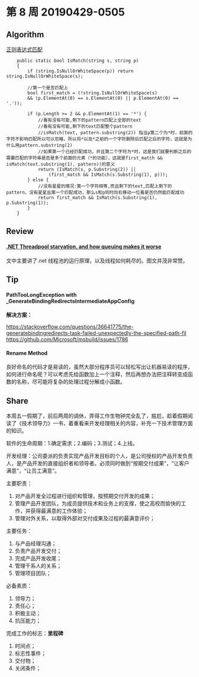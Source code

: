 # 第 8 周  20190429-0505

## Algorithm

[正则表达式匹配](https://leetcode-cn.com/problems/regular-expression-matching/)

        public static bool IsMatch(string s, string p) 
        {
            if (string.IsNullOrWhiteSpace(p)) return string.IsNullOrWhiteSpace(s);
            
            //第一个是否匹配上
            bool first_match = (!string.IsNullOrWhiteSpace(s) 
            && (p.ElementAt(0) == s.ElementAt(0) || p.ElementAt(0) == '.'));
            
            if (p.Length >= 2 && p.ElementAt(1) == '*') {
                //看有没有可能,剩下的pattern匹配上全部的text
                //看有没有可能,剩下的text匹配整个pattern
                //isMatch(text, pattern.substring(2)) 指当p第二个为*时，前面的字符不影响匹配所以可以忽略，所以将*以及*之前的一个字符删除后匹配之后的字符，这就是为什么用pattern.substring(2)
                //如果第一个已经匹配成功，并且第二个字符为*时，这是我们就要判断之后的需要匹配的字符串是否是多个前面的元素（*的功能），这就是first_match && isMatch(text.substring(1), pattern))的意义
                return (IsMatch(s, p.Substring(2)) ||
                    (first_match && IsMatch(s.Substring(1), p)));
            } else {
                //没有星星的情况:第一个字符相等,而且剩下的text,匹配上剩下的pattern，没有星星且第一个匹配成功，那么s和p同时向右移动一位看是否仍然能匹配成功
                return first_match && IsMatch(s.Substring(1), p.Substring(1));
            }
        }

## Review

#### [.NET Threadpool starvation, and how queuing makes it worse](http://labs.criteo.com/2018/10/net-threadpool-starvation-and-how-queuing-makes-it-worse/)

文中主要讲了.net 线程池的运行原理，以及线程如何耗尽的。图文并茂非常赞。

## Tip

#### PathTooLongException with _GenerateBindingRedirectsIntermediateAppConfig

**解决方案：**

https://stackoverflow.com/questions/36641775/the-generatebindingredirects-task-failed-unexpectedly-the-specified-path-fil
https://github.com/Microsoft/msbuild/issues/1786

#### Rename Method

良好命名的代码才是易读的，虽然大部分程序员可以轻松写出让机器易读的程序，如何进行命名呢？可以考虑先给函数加上一个注释，然后再想办法把注释转变成函数的名称，尽可能将复杂的处理过程分解成小函数。


## Share

本周五一假期了，前后两周的调休，弄得工作生物钟完全乱了，尴尬，趁着假期阅读了《技术领导力》一书，着重看来开发经理相关的内容，补充一下技术管理方面的知识。

软件的生命周期：1.确定需求；2.编码；3.测试；4.上线。

开发经理：公司委派的负责实现产品开发目标的个人，是公司授权的产品开发负责人，是产品开发的直接组织者和领导者。必须同时做到“按期交付成果”，“让客户满意”，“让员工满意”。

主要职责：
1. 对产品开发全过程进行组织和管理，按预期交付开发的成果；
2. 管理产品开发团队，为成员提供技术和业务上的支撑，使之高校而愉快的工作，并获得最满意的工作体验；
3. 管理对外关系，以取得外部对交付成果及过程的最满意评价；

主要任务：
1. 与产品经理沟通；
2. 负责产品开发交付；
3. 完成产品开发收尾；
4. 管理干系人的关系；
5. 管理项目团队；

必备素质：
1. 领导力；
2. 责任心；
3. 积极主动；
4. 抗压能力；

完成工作的标志：**里程碑**
1. 时间点；
2. 标志性事件；
3. 交付物；
4. 关闭条件；